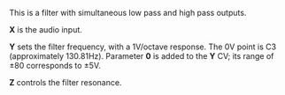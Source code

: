
This is a filter with simultaneous low pass and high pass outputs.

**X** is the audio input.

**Y** sets the filter frequency, with a 1V/octave response. The 0V point is C3 (approximately 130.81Hz). Parameter **0** is
added to the **Y** CV; its range of ±80 corresponds to ±5V.

**Z** controls the filter resonance.
